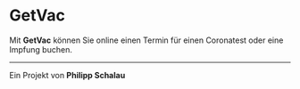 # GetVac

Mit **GetVac** können Sie online einen Termin für einen Coronatest oder eine Impfung buchen.
_________________________________________________________________________________________
Ein Projekt von **Philipp Schalau**
